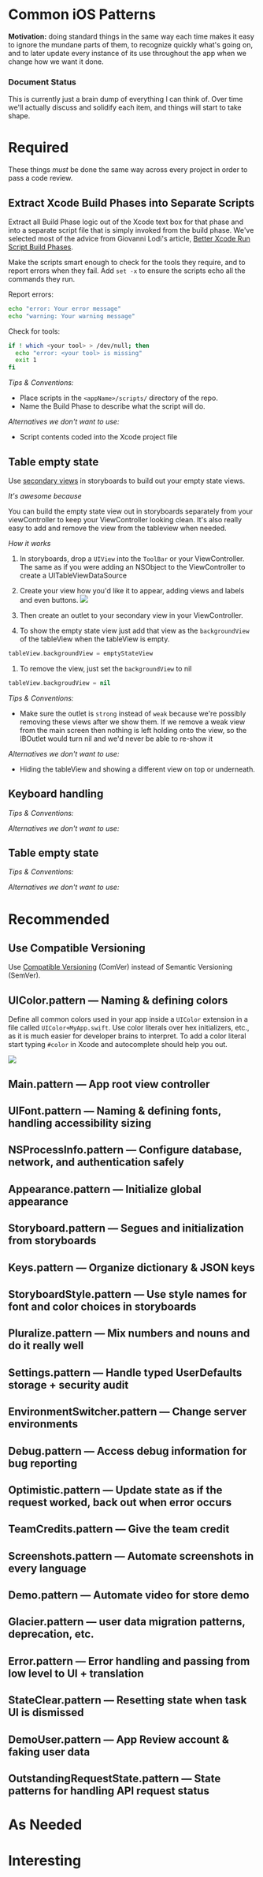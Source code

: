 # Common iOS Patterns

**Motivation:** doing standard things in the same way each time makes it easy to ignore the mundane parts of them, to recognize quickly what's going on, and to later update every instance of its use throughout the app when we change how we want it done.

### Document Status

This is currently just a brain dump of everything I can think of. Over time we'll actually discuss and solidify each item, and things will start to take shape.

# Required

These things _must_ be done the same way across every project in order to pass a code review.

## Extract Xcode Build Phases into Separate Scripts

Extract all Build Phase logic out of the Xcode text box for that phase and into a separate script file that is simply invoked from the build phase. We've selected most of the advice from Giovanni Lodi's article, [Better Xcode Run Script Build Phases](http://www.mokacoding.com/blog/better-build-phase-scripts).

Make the scripts smart enough to check for the tools they require, and to report errors when they fail. Add `set -x` to ensure the scripts echo all the commands they run.

Report errors:

```sh
echo "error: Your error message"
echo "warning: Your warning message"
```

Check for tools:

```sh
if ! which <your tool> > /dev/null; then
  echo "error: <your tool> is missing"
  exit 1
fi
```

_Tips & Conventions:_

* Place scripts in the `<appName>/scripts/` directory of the repo.
* Name the Build Phase to describe what the script will do.

_Alternatives we don't want to use:_

* Script contents coded into the Xcode project file

## Table empty state

Use [secondary views](https://blog.curtisherbert.com/secondary-views/) in storyboards to build out your empty state views.

_It's awesome because_

You can build the empty state view out in storyboards separately from your viewController to keep your ViewController looking clean. It's also really easy to add and remove the view from the tableview when needed. 

_How it works_

1. In storyboards, drop a `UIView` into the `ToolBar` or your ViewController. The same as if you were adding an NSObject to the ViewController to create a UITableViewDataSource

1. Create your view how you'd like it to appear, adding views and labels and even buttons.
![](https://github.com/octanner/ios-team/blob/derikflanary-tableview-emptyState/emptystate.png)
1. Then create an outlet to your secondary view in your ViewController.

1. To show the empty state view just add that view as the `backgroundView` of the tableView when the tableView is empty.
  ```Swift
  tableView.backgroundView = emptyStateView
  ```
1. To remove the view, just set the `backgroundView` to nil
  ```Swift
  tableView.backgroudView = nil
  ```

_Tips & Conventions:_
 
 * Make sure the outlet is `strong` instead of `weak` because we're possibly removing these views after we show them. If we remove a weak view from the main screen then nothing is left holding onto the view, so the IBOutlet would turn nil and we'd never be able to re-show it


_Alternatives we don't want to use:_

* Hiding the tableView and showing a different view on top or underneath.

## Keyboard handling

_Tips & Conventions:_

_Alternatives we don't want to use:_

## Table empty state

_Tips & Conventions:_

_Alternatives we don't want to use:_

# Recommended

## Use Compatible Versioning

Use [Compatible Versioning](https://github.com/staltz/comver) (ComVer) instead of Semantic Versioning (SemVer).

## UIColor.pattern — Naming & defining colors

Define all common colors used in your app inside a `UIColor` extension in a file called `UIColor+MyApp.swift`. Use color literals over hex initializers, etc., as it is much easier for developer brains to interpret. To add a color literal start typing `#color` in Xcode and autocomplete should help you out.

![](/ColorExample.png)

## Main.pattern — App root view controller

## UIFont.pattern — Naming & defining fonts, handling accessibility sizing

## NSProcessInfo.pattern — Configure database, network, and authentication safely

## Appearance.pattern — Initialize global appearance

## Storyboard.pattern — Segues and initialization from storyboards

## Keys.pattern — Organize dictionary & JSON keys

## StoryboardStyle.pattern — Use style names for font and color choices in storyboards

## Pluralize.pattern — Mix numbers and nouns and do it really well

## Settings.pattern — Handle typed UserDefaults storage + security audit

## EnvironmentSwitcher.pattern — Change server environments

## Debug.pattern — Access debug information for bug reporting

## Optimistic.pattern — Update state as if the request worked, back out when error occurs

## TeamCredits.pattern — Give the team credit

## Screenshots.pattern — Automate screenshots in every language

## Demo.pattern — Automate video for store demo

## Glacier.pattern — user data migration patterns, deprecation, etc.

## Error.pattern — Error handling and passing from low level to UI + translation

## StateClear.pattern — Resetting state when task UI is dismissed

## DemoUser.pattern — App Review account & faking user data

## OutstandingRequestState.pattern — State patterns for handling API request status


# As Needed


# Interesting

